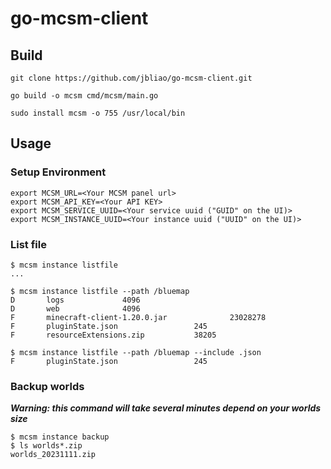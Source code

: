 # go-mcsm-client
## Build
```
git clone https://github.com/jbliao/go-mcsm-client.git

go build -o mcsm cmd/mcsm/main.go

sudo install mcsm -o 755 /usr/local/bin
```

## Usage
### Setup Environment
```
export MCSM_URL=<Your MCSM panel url>
export MCSM_API_KEY=<Your API KEY>
export MCSM_SERVICE_UUID=<Your service uuid ("GUID" on the UI)>
export MCSM_INSTANCE_UUID=<Your instance uuid ("UUID" on the UI)>
```

### List file
```
$ mcsm instance listfile
...

$ mcsm instance listfile --path /bluemap
D       logs             4096
D       web              4096
F       minecraft-client-1.20.0.jar              23028278
F       pluginState.json                 245
F       resourceExtensions.zip           38205

$ mcsm instance listfile --path /bluemap --include .json
F       pluginState.json                 245
```

### Backup worlds
***Warning: this command will take several minutes depend on your worlds size***
```
$ mcsm instance backup
$ ls worlds*.zip
worlds_20231111.zip
```
